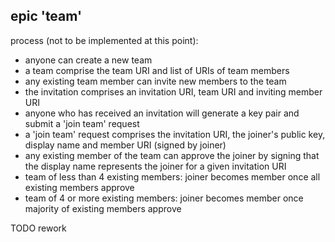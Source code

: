 
## epic 'team'

process (not to be implemented at this point): 
* anyone can create a new team
* a team comprise the team URI and list of URIs of team members 
* any existing team member can invite new members to the team
* the invitation comprises an invitation URI, team URI and inviting member URI
* anyone who has received an invitation will generate a key pair and submit a 'join team' request
* a 'join team' request comprises the invitation URI, the joiner's public key, display name and member URI (signed by joiner)
* any existing member of the team can approve the joiner by signing that the display name represents the joiner for a given invitation URI
* team of less than 4 existing members: joiner becomes member once all existing members approve
* team of 4 or more existing members: joiner becomes member once majority of existing members approve  

TODO rework
